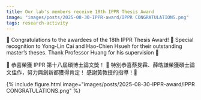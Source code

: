 ```yaml
---
title: Our lab's members receive 18th IPPR Thesis Award
image: "images/posts/2025-08-30-IPPR-award/IPPR CONGRATULATIONS.png"
tags: research-activity
---
```

🎉 Congratulations to the awardees of the 18th IPPR Thesis Award!
👏 Special recognition to Yong-Lin Cai and Hao-Chien Hsueh for their outstanding master’s theses.
Thank Professor Huang for his supervision 🌟

🎉 恭喜榮獲 IPPR 第十八屆碩博士論文獎！
👏 特別恭喜蔡旻霖、薛皓謙榮獲碩士論文佳作，努力與創新都獲得肯定！
感謝黃教授的指導！🌟

{%
  include figure.html
  image="images/posts/2025-08-30-IPPR-award/IPPR CONGRATULATIONS.png"
%}